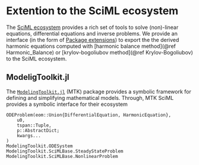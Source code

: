 # Extention to the SciML ecosystem

The [SciML ecosystem](https://sciml.ai/) provides a rich set of tools to solve (non)-linear equations, differential equations and inverse problems. We provide an interface (in the form of [Package extensions](https://pkgdocs.julialang.org/v1/creating-packages/#Conditional-loading-of-code-in-packages-(Extensions))) to export the the derived harmonic equations computed with [harmonic balance method](@ref Harmonic_Balance) or [krylov-bogoliubov method](@ref Krylov-Bogoliubov) to the SciML ecosystem.

## ModeligToolkit.jl

The [`ModelingToolkit.jl`](https://github.com/SciML/ModelingToolkit.jl) (MTK) package provides a symbolic framework for defining and simplifying mathematical models. Through, MTK SciML provides a symbolic interface for their ecosystem

```@docs; canonical=false
ODEProblem(eom::Union{DifferentialEquation, HarmonicEquation},
    u0,
    tspan::Tuple,
    p::AbstractDict;
    kwargs...
)
ModelingToolkit.ODESystem
ModelingToolkit.SciMLBase.SteadyStateProblem
ModelingToolkit.SciMLBase.NonlinearProblem
```
